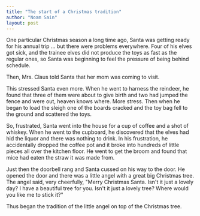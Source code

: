 ```yaml
---
title: "The start of a Christmas tradition"
author: "Noam Sain"
layout: post
---
```


One particular Christmas season a long time ago, Santa was getting ready for his annual trip ... but there were problems everywhere. Four of his elves got sick, and the trainee elves did not produce the toys as fast as the regular ones, so Santa was beginning to feel the pressure of being behind schedule.

Then, Mrs. Claus told Santa that her mom was coming to visit.

This stressed Santa even more. When he went to harness the reindeer, he found that three of them were about to give birth and two had jumped the fence and were out, heaven knows where. More stress. Then when he began to load the sleigh one of the boards cracked and the toy bag fell to the ground and scattered the toys.

So, frustrated, Santa went into the house for a cup of coffee and a shot of whiskey. When he went to the cupboard, he discovered that the elves had hid the liquor and there was nothing to drink. In his frustration, he accidentally dropped the coffee pot and it broke into hundreds of little pieces all over the kitchen floor. He went to get the broom and found that mice had eaten the straw it was made from.

Just then the doorbell rang and Santa cussed on his way to the door. He opened the door and there was a little angel with a great big Christmas tree. The angel said, very cheerfully, "Merry Christmas Santa. Isn't it just a lovely day? I have a beautiful tree for you. Isn't it just a lovely tree? Where would you like me to stick it?"

Thus began the tradition of the little angel on top of the Christmas tree.
